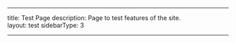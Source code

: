 ---

title: Test Page
description: Page to test features of the site.  
layout: test
sidebarType: 3

---
